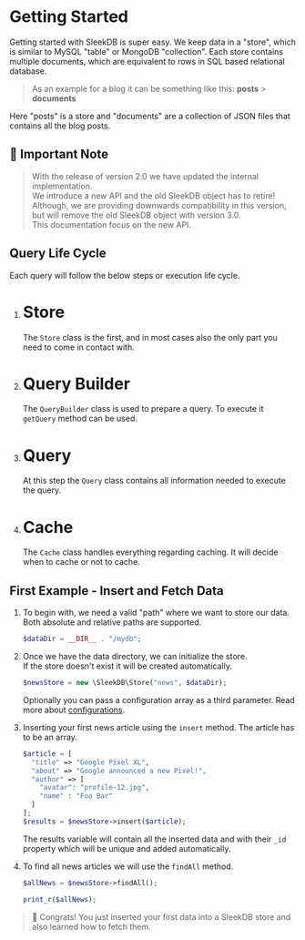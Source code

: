 <!--METADATA
{
    "title": "Getting Started",
    "url": "getting-started",
    "icon": "rocket"
}
!METADATA-->

# Getting Started

Getting started with SleekDB is super easy. We keep data in a "store", which is similar to MySQL "table" or MongoDB "collection". Each store contains multiple documents, which are equivalent to rows in SQL based relational database.

> As an example for a blog it can be something like this: **posts** > **documents**

Here "posts" is a store and "documents" are a collection of JSON files that contains all the blog posts.

## 📌 Important Note

> With the release of version 2.0 we have updated the internal implementation.<br/>We introduce a new API and the old SleekDB object has to retire!<br/>Although, we are providing downwards compatibility in this version, but will remove the old SleekDB object with version 3.0.<br />This documentation focus on the new API.

## Query Life Cycle

Each query will follow the below steps or execution life cycle.

1. # Store

   The `Store` class is the first, and in most cases also the only part you need to come in contact with.

2. # Query Builder

   The `QueryBuilder` class is used to prepare a query. To execute it `getQuery` method can be used.

3. # Query

   At this step the `Query` class contains all information needed to execute the query.

4. # Cache

   The `Cache` class handles everything regarding caching. It will decide when to cache or not to cache.

## First Example - Insert and Fetch Data

1. To begin with, we need a valid "path" where we want to store our data.<br/>Both absolute and relative paths are supported.

   ```php
   $dataDir = __DIR__ . "/mydb";
   ```

2. Once we have the data directory, we can initialize the store.<br/>If the store doesn't exist it will be created automatically.

   ```php
   $newsStore = new \SleekDB\Store("news", $dataDir);
   ```

   Optionally you can pass a configuration array as a third parameter. Read more about <a class="gotoblock" href="/#/configurations">configurations</a>.

3. Inserting your first news article using the `insert` method. The article has to be an array.

   ```php
   $article = [
     "title" => "Google Pixel XL",
     "about" => "Google announced a new Pixel!",
     "author" => [
       "avatar": "profile-12.jpg",
       "name" : "Foo Bar"
     ]
   ];
   $results = $newsStore->insert($article);
   ```

   The results variable will contain all the inserted data and with their `_id` property which will be unique and added automatically.

4. To find all news articles we will use the `findAll` method.

   ```php
   $allNews = $newsStore->findAll();

   print_r($allNews);
   ```

> 🎉 Congrats! You just inserted your first data into a SleekDB store and also learned how to fetch them.
